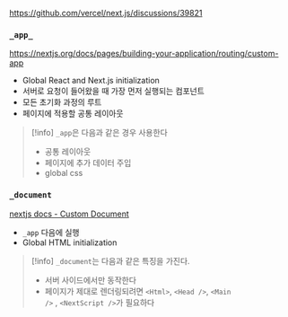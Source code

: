 
https://github.com/vercel/next.js/discussions/39821
### `_app_`
https://nextjs.org/docs/pages/building-your-application/routing/custom-app
- Global React and Next.js initialization
- 서버로 요청이 들어왔을 때 가장 먼저 실행되는 컴포넌트
- 모든 초기화 과정의 루트
- 페이지에 적용할 공통 레이아웃

> [!info] `_app`은 다음과 같은 경우 사용한다
> - 공통 레이아웃
> - 페이지에 추가 데이터 주입
> - global css

### `_document`
[nextjs docs - Custom Document](https://nextjs.org/docs/pages/building-your-application/routing/custom-document)

- `_app` 다음에 실행
- Global HTML initialization

> [!info] `_document`는 다음과 같은 특징을 가진다.
> - 서버 사이드에서만 동작한다
> - 페이지가 제대로 렌더링되려면 `<Html>`, `<Head />`, `<Main />` , `<NextScript />`가 필요하다